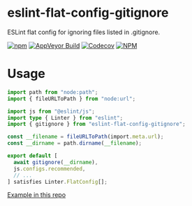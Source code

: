 # eslint-flat-config-gitignore

ESLint flat config for ignoring files listed in .gitignore.

[![npm](https://img.shields.io/npm/v/eslint-flat-config-gitignore)](https://www.npmjs.com/package/eslint-flat-config-gitignore)
[![AppVeyor Build](https://img.shields.io/appveyor/build/gdlol/eslint-flat-config-gitignore)](https://ci.appveyor.com/project/gdlol/eslint-flat-config-gitignore)
[![Codecov](https://img.shields.io/codecov/c/github/gdlol/eslint-flat-config-gitignore)](https://app.codecov.io/gh/gdlol/eslint-flat-config-gitignore)
[![NPM](https://img.shields.io/npm/l/eslint-flat-config-gitignore)](LICENSE)

# Usage

```ts
import path from "node:path";
import { fileURLToPath } from "node:url";

import js from "@eslint/js";
import type { Linter } from "eslint";
import { gitignore } from "eslint-flat-config-gitignore";

const __filename = fileURLToPath(import.meta.url);
const __dirname = path.dirname(__filename);

export default [
  await gitignore(__dirname),
  js.configs.recommended,
  // ...
] satisfies Linter.FlatConfig[];
```

[Example in this repo](.config/eslint/eslint.config.ts)
